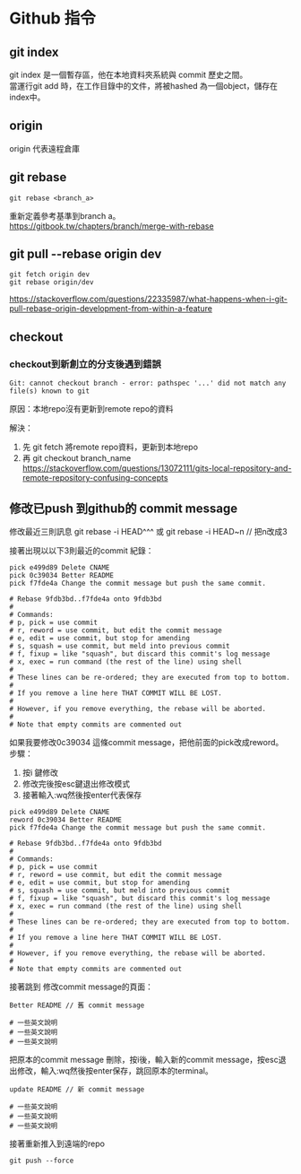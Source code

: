 # Github 指令
## git index
git index 是一個暫存區，他在本地資料夾系統與 commit 歷史之間。    
當運行git add 時，在工作目錄中的文件，將被hashed 為一個object，儲存在index中。    
## origin
origin 代表遠程倉庫

## git rebase
```
git rebase <branch_a>
```
重新定義參考基準到branch a。  
https://gitbook.tw/chapters/branch/merge-with-rebase    
## git pull --rebase origin dev
```
git fetch origin dev
git rebase origin/dev
```
https://stackoverflow.com/questions/22335987/what-happens-when-i-git-pull-rebase-origin-development-from-within-a-feature

## checkout
### checkout到新創立的分支後遇到錯誤

```
Git: cannot checkout branch - error: pathspec '...' did not match any file(s) known to git
```
原因：本地repo沒有更新到remote repo的資料   

解決：   
1. 先 git fetch 將remote repo資料，更新到本地repo
2. 再 git checkout branch_name
https://stackoverflow.com/questions/13072111/gits-local-repository-and-remote-repository-confusing-concepts


## 修改已push 到github的 commit message
修改最近三則訊息
git rebase -i HEAD^^^ 
或
git rebase -i HEAD~n // 把n改成3

接著出現以以下3則最近的commit 紀錄：


```
pick e499d89 Delete CNAME
pick 0c39034 Better README
pick f7fde4a Change the commit message but push the same commit.

# Rebase 9fdb3bd..f7fde4a onto 9fdb3bd
#
# Commands:
# p, pick = use commit
# r, reword = use commit, but edit the commit message
# e, edit = use commit, but stop for amending
# s, squash = use commit, but meld into previous commit
# f, fixup = like "squash", but discard this commit's log message
# x, exec = run command (the rest of the line) using shell
#
# These lines can be re-ordered; they are executed from top to bottom.
#
# If you remove a line here THAT COMMIT WILL BE LOST.
#
# However, if you remove everything, the rebase will be aborted.
#
# Note that empty commits are commented out
```
如果我要修改0c39034 這條commit message，把他前面的pick改成reword。
步驟：
 1. 按i 鍵修改
 2. 修改完後按esc鍵退出修改模式
 3. 接著輸入:wq然後按enter代表保存
```
pick e499d89 Delete CNAME
reword 0c39034 Better README
pick f7fde4a Change the commit message but push the same commit.

# Rebase 9fdb3bd..f7fde4a onto 9fdb3bd
#
# Commands:
# p, pick = use commit
# r, reword = use commit, but edit the commit message
# e, edit = use commit, but stop for amending
# s, squash = use commit, but meld into previous commit
# f, fixup = like "squash", but discard this commit's log message
# x, exec = run command (the rest of the line) using shell
#
# These lines can be re-ordered; they are executed from top to bottom.
#
# If you remove a line here THAT COMMIT WILL BE LOST.
#
# However, if you remove everything, the rebase will be aborted.
#
# Note that empty commits are commented out
```
接著跳到 修改commit message的頁面：
```
Better README // 舊 commit message

# 一些英文說明
# 一些英文說明
# 一些英文說明
```
把原本的commit message 刪除，按i後，輸入新的commit message，按esc退出修改，輸入:wq然後按enter保存，跳回原本的terminal。
```
update README // 新 commit message

# 一些英文說明
# 一些英文說明
# 一些英文說明
```
接著重新推入到遠端的repo
```
git push --force
```
